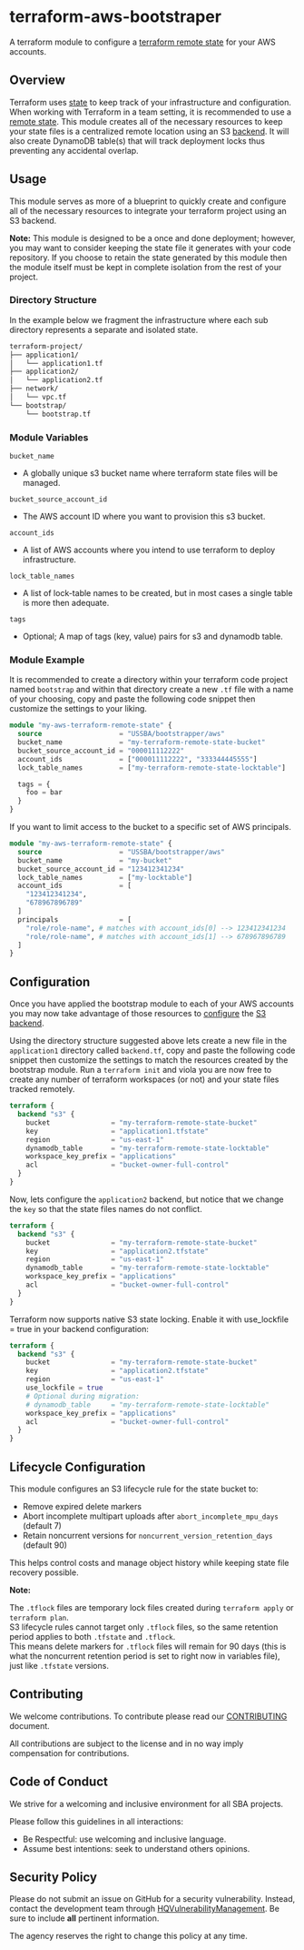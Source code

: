 # terraform-aws-bootstraper

A terraform module to configure a [terraform remote state](https://www.terraform.io/docs/state/remote.html) for your AWS accounts.

## Overview

Terraform uses [state](https://www.terraform.io/docs/state/index.html) to keep track of your infrastructure and configuration. When working with Terraform in a team setting, it is recommended to use a [remote state](https://www.terraform.io/docs/state/remote.html). This module creates all of the necessary resources to keep your state files is a centralized remote location using an S3 [backend](https://www.terraform.io/docs/backends/index.html). It will also create DynamoDB table(s) that will track deployment locks thus preventing any accidental overlap.

## Usage

This module serves as more of a blueprint to quickly create and configure all of the necessary resources to integrate your terraform project using an S3 backend.

**Note:** This module is designed to be a once and done deployment; however, you may want to consider keeping the state file it generates with your code repository. If you choose to retain the state generated by this module then the module itself must be kept in complete isolation from the rest of your project.

### Directory Structure

In the example below we fragment the infrastructure where each sub directory represents a separate and isolated state.

```bash
terraform-project/
├── application1/
│   └── application1.tf
├── application2/
│   └── application2.tf
├── network/
│   └── vpc.tf
└── bootstrap/
    └── bootstrap.tf
```


### Module Variables

`bucket_name`
- A globally unique s3 bucket name where terraform state files will be managed.

`bucket_source_account_id`
- The AWS account ID where you want to provision this s3 bucket.

`account_ids`
- A list of AWS accounts where you intend to use terraform to deploy infrastructure.

`lock_table_names`
- A list of lock-table names to be created, but in most cases a single table is more then adequate.

`tags`
- Optional; A map of tags (key, value) pairs for s3 and dynamodb table.

### Module Example

It is recommended to create a directory within your terraform code project named `bootstrap` and within that directory create a new `.tf` file with a name of your choosing, copy and paste the following code snippet then customize the settings to your liking.

```terraform
module "my-aws-terraform-remote-state" {
  source                   = "USSBA/bootstrapper/aws"
  bucket_name              = "my-terraform-remote-state-bucket"
  bucket_source_account_id = "000011112222"
  account_ids              = ["000011112222", "333344445555"]
  lock_table_names         = ["my-terraform-remote-state-locktable"]

  tags = {
    foo = bar
  }
}
```

If you want to limit access to the bucket to a specific set of AWS principals.
```terraform
module "my-aws-terraform-remote-state" {
  source                   = "USSBA/bootstrapper/aws"
  bucket_name              = "my-bucket"
  bucket_source_account_id = "123412341234"
  lock_table_names         = ["my-locktable"]
  account_ids              = [
    "123412341234",
    "678967896789"
  ]
  principals               = [
    "role/role-name", # matches with account_ids[0] --> 123412341234
    "role/role-name", # matches with account_ids[1] --> 678967896789
  ]
}
```

## Configuration

Once you have applied the bootstrap module to each of your AWS accounts you may now take advantage of those resources to [configure](https://www.terraform.io/docs/backends/config.html) the [S3 backend](https://www.terraform.io/docs/backends/types/s3.html).

Using the directory structure suggested above lets create a new file in the `application1` directory called `backend.tf`, copy and paste the following code snippet then customize the settings to match the resources created by the bootstrap module. Run a `terraform init` and viola you are now free to create any number of terraform workspaces (or not) and your state files tracked remotely.

```terraform
terraform {
  backend "s3" {
    bucket               = "my-terraform-remote-state-bucket"
    key                  = "application1.tfstate"
    region               = "us-east-1"
    dynamodb_table       = "my-terraform-remote-state-locktable"
    workspace_key_prefix = "applications"
    acl                  = "bucket-owner-full-control"
  }
}
```

Now, lets configure the `application2` backend, but notice that we change the `key` so that the state files names do not conflict.

```terraform
terraform {
  backend "s3" {
    bucket               = "my-terraform-remote-state-bucket"
    key                  = "application2.tfstate"
    region               = "us-east-1"
    dynamodb_table       = "my-terraform-remote-state-locktable"
    workspace_key_prefix = "applications"
    acl                  = "bucket-owner-full-control"
  }
}
```
Terraform now supports native S3 state locking.
Enable it with use_lockfile = true in your backend configuration:

```terraform
terraform {
  backend "s3" {
    bucket               = "my-terraform-remote-state-bucket"
    key                  = "application2.tfstate"
    region               = "us-east-1"
    use_lockfile = true
    # Optional during migration:
    # dynamodb_table     = "my-terraform-remote-state-locktable"
    workspace_key_prefix = "applications"
    acl                  = "bucket-owner-full-control"
  }
}
```

## Lifecycle Configuration

This module configures an S3 lifecycle rule for the state bucket to:

* Remove expired delete markers
* Abort incomplete multipart uploads after `abort_incomplete_mpu_days` (default 7)
* Retain noncurrent versions for `noncurrent_version_retention_days` (default 90)

This helps control costs and manage object history while keeping state file recovery possible.

**Note:**

The `.tflock` files are temporary lock files created during `terraform apply` or `terraform plan`.  
S3 lifecycle rules cannot target only `.tflock` files, so the same retention period applies to both `.tfstate` and `.tflock`.  
This means delete markers for `.tflock` files will remain for 90 days (this is what the noncurrent retention period is set to right now in variables file), just like `.tfstate` versions.

## Contributing

We welcome contributions.
To contribute please read our [CONTRIBUTING](CONTRIBUTING.md) document.

All contributions are subject to the license and in no way imply compensation for contributions.

## Code of Conduct

We strive for a welcoming and inclusive environment for all SBA projects.

Please follow this guidelines in all interactions:

* Be Respectful: use welcoming and inclusive language.
* Assume best intentions: seek to understand others opinions.

## Security Policy

Please do not submit an issue on GitHub for a security vulnerability.
Instead, contact the development team through [HQVulnerabilityManagement](mailto:HQVulnerabilityManagement@sba.gov).
Be sure to include **all** pertinent information.

The agency reserves the right to change this policy at any time.
